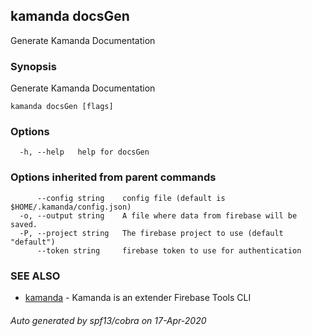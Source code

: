 ## kamanda docsGen

Generate Kamanda Documentation

### Synopsis

Generate Kamanda Documentation

```
kamanda docsGen [flags]
```

### Options

```
  -h, --help   help for docsGen
```

### Options inherited from parent commands

```
      --config string    config file (default is $HOME/.kamanda/config.json)
  -o, --output string    A file where data from firebase will be saved.
  -P, --project string   The firebase project to use (default "default")
      --token string     firebase token to use for authentication
```

### SEE ALSO

* [kamanda](kamanda.md)	 - Kamanda is an extender Firebase Tools CLI

###### Auto generated by spf13/cobra on 17-Apr-2020
